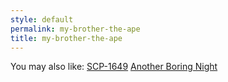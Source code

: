 ```yaml
---
style: default
permalink: my-brother-the-ape
title: my-brother-the-ape
---
```

You may also like:
[SCP-1649](http://scp-wiki.net/scp-1649)
[Another Boring Night](http://scp-wiki.net/do-you-remember-these-guys)